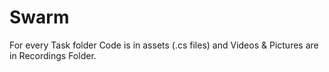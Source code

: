 # Swarm
For every Task folder   Code is in assets (.cs files) and Videos & Pictures are in Recordings Folder.
